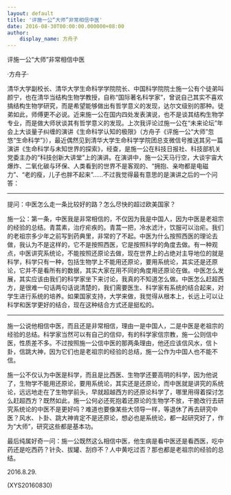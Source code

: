 ```yaml
---
layout: default
title: '评施一公“大师”非常相信中医'
date: 2016-08-30T00:00:00.000000+08:00
author:
    display_name: 方舟子
---
```


评施一公“大师”非常相信中医

·方舟子·

清华大学副校长、清华大学生命科学学院院长、中国科学院院士施一公有个徒弟叫颜宁，也在清华当结构生物学教授，自称“国际著名科学家”，曾说自己其实不喜欢搞结构生物学研究，而是希望能够做出有哲学意义的发现，达尔文级别的那种。徒弟如此，师傅更不必说。近来施一公在国内四处发表演说，也不是谈其结构生物学专业，而是做大师状谈其有哲学意义的发现。上次我评论过施一公在“未来论坛”年会上大谈量子纠缠的演讲《生命科学认知的极限》（方舟子《评施一公“大师”忽悠“生命科学”》），最近偶然见到清华大学生命科学学院团总支微信号推送其另一篇演讲《生命科学与未知世界的探索》，经查，是施一公在科技日报社、科技部机关党委主办的“科技创新大讲堂”上的演讲。在演讲中，施一公天马行空，大谈宇宙大爆炸、二氧化碳与环保、人类看到的世界不是客观的、“拥抱、亲吻都是电磁力”、“老的瘦，儿子也胖不起来”……不过我觉得最有意思的是演讲之后的一个问答：

-----------------------

提问：中医怎么走一条比较好的路？怎么尽快的超过欧美国家？

施一公：第一条，中医我是非常相信的，不仅因为我是中国人，因为中医是老祖宗的经验的总结。青蒿素，治疗疟疾的。青蒿一把，冷水滤汁，饮服可以治疟。我们的老祖宗多少年之前写到药典里，非常的了不起。中医为什么按照西医的理论去做，我认为不是这样的，它不是按照西医，它是按照科学的角度去做。有一种观点，中医讲究系统论，不能按照还原论去做，现在世界上的占绝对主导地位的就是科学，科学只有一种，包括生物学上不能用还原论，要用系统论，其实还是还原论，它并不是看所有的数据，其实大家在用不同的角度用还原论在做。中医怎么发展，其实应该由我们的科学家坐下来讨论，我真的不知道怎么做。中医怎么赶超西方，是很难一句话两句话说清楚的，我们需要医生、科学家有系统的结合起来，对学生进行系统的培养。如果国家支持，大学来做，我觉得从根本上，长远上可以让科学和医学更好的结合，现在这种结合方式还是挺松的。

-----------------------

施一公说他相信中医，而且还是非常相信，理由一是中国人，二是中医是老祖宗的经验的总结。科学家当然可以有自己的信仰，有的科学家信宗教，施一公则信中医，性质差不多。不过按照施一公信中医的那两条理由，他还应该信风水，信卜卦，信跳大神，因为它们也是老祖宗的经验的总结，施一公作为中国人也不能不信。

施一公不仅认为中医是科学，而且是比西医、生物学还要高明的科学，因为他说了，生物学不能用还原论，要用系统论，其实还是还原论，而中医就是讲究的系统论，远远地走在了生物学前头，早就超越西方的还原论科学了，哪里用得着探讨怎么赶超西方？既然如此，施一公何必还死抱着还原论的生物学不放，干脆改行去研究系统论的中医不是更好吗？难道也要像某些大领导一样，等退休了再去研究中医？风水、卜卦、跳大神肯定不是还原论，想必也是系统论，都一起研究好了，作为“大师”，研究这些都是基本功。

最后纯属好奇一问：施一公既然这么相信中医，他生病是看中医还是看西医，吃中药还是吃西药？针灸、拔罐、刮痧不？人中黄吃过否？那也都是老祖宗的经验的总结。

2016.8.29.

(XYS20160830)

